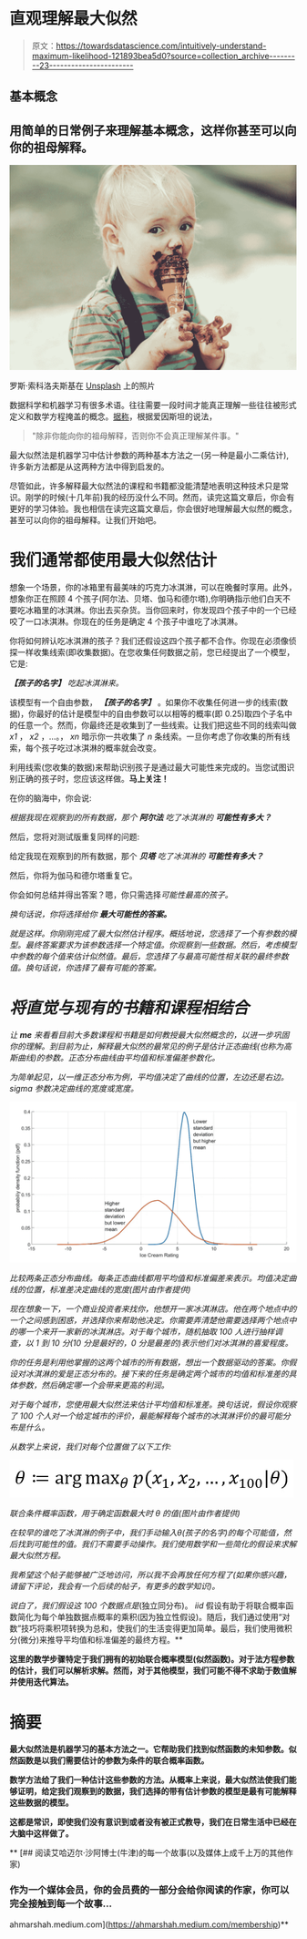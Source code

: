 # 直观理解最大似然

> 原文：<https://towardsdatascience.com/intuitively-understand-maximum-likelihood-121893bea5d0?source=collection_archive---------23----------------------->

## 基本概念

## 用简单的日常例子来理解基本概念，这样你甚至可以向你的祖母解释。

![](img/3de78b7cf3b3d88d579291feb5ce7cc1.png)

罗斯·索科洛夫斯基在 [Unsplash](https://unsplash.com?utm_source=medium&utm_medium=referral) 上的照片

数据科学和机器学习有很多术语。往往需要一段时间才能真正理解一些往往被形式定义和数学方程掩盖的概念。[据称](https://skeptics.stackexchange.com/questions/8742/did-einstein-say-if-you-cant-explain-it-simply-you-dont-understand-it-well-en)，根据爱因斯坦的说法，

> "除非你能向你的祖母解释，否则你不会真正理解某件事。"

最大似然法是机器学习中估计参数的两种基本方法之一(另一种是最小二乘估计),许多新方法都是从这两种方法中得到启发的。

尽管如此，许多解释最大似然法的课程和书籍都没能清楚地表明这种技术只是常识。刚学的时候(十几年前)我的经历没什么不同。然而，读完这篇文章后，你会有更好的学习体验。我也相信在读完这篇文章后，你会很好地理解最大似然的概念，甚至可以向你的祖母解释。让我们开始吧。

# 我们通常都使用最大似然估计

想象一个场景，你的冰箱里有最美味的巧克力冰淇淋，可以在晚餐时享用。此外，想象你正在照顾 4 个孩子(阿尔法、贝塔、伽马和德尔塔),你明确指示他们白天不要吃冰箱里的冰淇淋。你出去买杂货。当你回来时，你发现四个孩子中的一个已经咬了一口冰淇淋。你现在的任务是确定 4 个孩子中谁吃了冰淇淋。

你将如何辨认吃冰淇淋的孩子？我们还假设这四个孩子都不合作。你现在必须像侦探一样收集线索(即收集数据)。在您收集任何数据之前，您已经提出了一个模型，它是:

***【孩子的名字】*** *吃起冰淇淋来。*

该模型有一个自由参数， ***【孩子的名字】*** 。如果你不收集任何进一步的线索(数据)，你最好的估计是模型中的自由参数可以以相等的概率(即 0.25)取四个子名中的任意一个。然而，你最终还是收集到了一些线索。让我们把这些不同的线索叫做 *x1* ， *x2* ，…。， *xn* 暗示你一共收集了 *n* 条线索。一旦你考虑了你收集的所有线索，每个孩子吃过冰淇淋的概率就会改变。

利用线索(您收集的数据)来帮助识别孩子是通过最大可能性来完成的。当您试图识别正确的孩子时，您应该这样做。**马上关注！**

在你的脑海中，你会说:

*根据我现在观察到的所有数据，那个* ***阿尔法*** *吃了冰淇淋的* ***可能性有多大？***

然后，您将对测试版重复同样的问题:

给定我现在观察到的所有数据，那个 ***贝塔*** *吃了冰淇淋的* ***可能性有多大？***

然后，你将为伽马和德尔塔重复它。

你会如何总结并得出答案？嗯，你只需选择*可能性最高的孩子。*

*换句话说，你将选择给你 ***最大可能性的答案。****

*就是这样。你刚刚完成了最大似然估计程序。概括地说，您选择了一个有参数的模型。最终答案要求为该参数选择一个特定值。你观察到一些数据。然后，考虑模型中参数的每个值来估计似然值。最后，您选择了与最高可能性相关联的最终参数值。换句话说，你选择了最有可能的答案。*

# *将直觉与现有的书籍和课程相结合*

*让 ***me*** 来看看目前大多数课程和书籍是如何教授最大似然概念的，以进一步巩固你的理解。到目前为止，解释最大似然的最常见的例子是估计正态曲线(也称为高斯曲线)的参数。正态分布曲线由平均值和标准偏差参数化。*

*为简单起见，以一维正态分布为例，平均值决定了曲线的位置，左边还是右边。sigma 参数决定曲线的宽度或宽度。*

*![](img/e1a6f29828af19b215107497b10357f4.png)*

*比较两条正态分布曲线。每条正态曲线都用平均值和标准偏差来表示。均值决定曲线的位置，标准差决定曲线的宽度(图片由作者提供)*

*现在想象一下，一个商业投资者来找你，他想开一家冰淇淋店。他在两个地点中的一个之间感到困惑，并选择你来帮助他决定。你需要弄清楚他需要选择两个地点中的哪一个来开一家新的冰淇淋店。对于每个城市，随机抽取 100 人进行抽样调查，以 1 到 10 分(10 分是最好的，0 分是最差的)表示他们对冰淇淋的喜爱程度。*

*你的任务是利用他掌握的这两个城市的所有数据，想出一个数据驱动的答案。你假设对冰淇淋的爱是正态分布的。接下来的任务是确定两个城市的均值和标准差的具体参数，然后确定哪一个会带来更高的利润。*

*对于每个城市，您使用最大似然法来估计平均值和标准差。换句话说，假设你观察了 100 个人对一个给定城市的评价，最能解释每个城市的冰淇淋评价的最可能分布是什么。*

*从数学上来说，我们对每个位置做了以下工作:*

*![](img/ea8ae438c7b9b763044dda382afa6775.png)*

*联合条件概率函数，用于确定函数最大时 *θ* 的值(图片由作者提供)*

*在较早的谁吃了冰淇淋的例子中，我们手动输入θ(孩子的名字)的每个可能值，然后找到可能性的值。我们不需要手动操作。我们使用数学和一些简化的假设来求解最大似然方程。*

*我希望这个帖子能够被广泛地访问，所以我不会再放任何方程了(如果你感兴趣，请留下评论，我会有一个后续的帖子，有更多的数学知识)。*

*说白了，我们假设这 100 个数据点是[](https://en.wikipedia.org/wiki/Independent_and_identically_distributed_random_variables)*(独立同分布)。 *iid* 假设有助于将联合概率函数简化为每个单独数据点概率的乘积(因为独立性假设)。随后，我们通过使用“对数”技巧将乘积项转换为总和，使我们的生活变得更加简单。最后，我们使用微积分(微分)来推导平均值和标准偏差的最终方程。**

**这里的数学步骤特定于我们拥有的初始联合概率模型(似然函数)。对于法方程参数的估计，我们可以解析求解。然而，对于其他模型，我们可能不得不求助于数值解并使用迭代算法。**

# **摘要**

**最大似然法是机器学习的基本方法之一。它帮助我们找到似然函数的未知参数。似然函数是以我们需要估计的参数为条件的联合概率函数。**

**数学方法给了我们一种估计这些参数的方法。从概率上来说，最大似然法使我们能够证明，给定我们观察到的数据，我们选择的带有估计参数的模型是最有可能解释这些数据的模型。**

**这都是常识，即使我们没有意识到或者没有被正式教导，我们在日常生活中已经在大脑中这样做了。**

**[](https://ahmarshah.medium.com/membership) [## 阅读艾哈迈尔·沙阿博士(牛津)的每一个故事(以及媒体上成千上万的其他作家)

### 作为一个媒体会员，你的会员费的一部分会给你阅读的作家，你可以完全接触到每一个故事…

ahmarshah.medium.com](https://ahmarshah.medium.com/membership)**